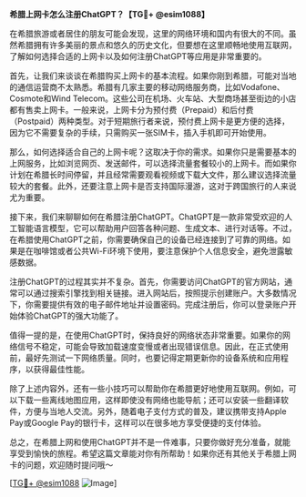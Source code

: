 **希腊上网卡怎么注册ChatGPT？【TG💪+ @esim1088】**

在希腊旅游或者居住的朋友可能会发现，这里的网络环境和国内有很大的不同。虽然希腊拥有许多美丽的景点和悠久的历史文化，但要想在这里顺畅地使用互联网，了解如何选择合适的上网卡以及如何注册ChatGPT等应用是非常重要的。

首先，让我们来谈谈在希腊购买上网卡的基本流程。如果你刚到希腊，可能对当地的通信运营商不太熟悉。希腊有几家主要的移动网络服务商，比如Vodafone、Cosmote和Wind Telecom。这些公司在机场、火车站、大型商场甚至街边的小店都有售卖上网卡。一般来说，上网卡分为预付费（Prepaid）和后付费（Postpaid）两种类型。对于短期旅行者来说，预付费上网卡是更方便的选择，因为它不需要复杂的手续，只需购买一张SIM卡，插入手机即可开始使用。

那么，如何选择适合自己的上网卡呢？这取决于你的需求。如果你只是需要基本的上网服务，比如浏览网页、发送邮件，可以选择流量套餐较小的上网卡。而如果你计划在希腊长时间停留，并且经常需要观看视频或下载大文件，那么建议选择流量较大的套餐。此外，还要注意上网卡是否支持国际漫游，这对于跨国旅行的人来说尤为重要。

接下来，我们来聊聊如何在希腊注册ChatGPT。ChatGPT是一款非常受欢迎的人工智能语言模型，它可以帮助用户回答各种问题、生成文本、进行对话等。不过，在希腊使用ChatGPT之前，你需要确保自己的设备已经连接到了可靠的网络。如果是在咖啡馆或者公共Wi-Fi环境下使用，要注意保护个人信息安全，避免泄露敏感数据。

注册ChatGPT的过程其实并不复杂。首先，你需要访问ChatGPT的官方网站，通常可以通过搜索引擎找到相关链接。进入网站后，按照提示创建账户。大多数情况下，你需要提供有效的电子邮件地址并设置密码。完成注册后，你可以登录账户开始体验ChatGPT的强大功能了。

值得一提的是，在使用ChatGPT时，保持良好的网络状态非常重要。如果你的网络信号不稳定，可能会导致加载速度变慢或者出现错误信息。因此，在正式使用前，最好先测试一下网络质量。同时，也要记得定期更新你的设备系统和应用程序，以获得最佳性能。

除了上述内容外，还有一些小技巧可以帮助你在希腊更好地使用互联网。例如，可以下载一些离线地图应用，这样即使没有网络也能导航；还可以安装一些翻译软件，方便与当地人交流。另外，随着电子支付方式的普及，建议携带支持Apple Pay或Google Pay的银行卡，这样可以在很多地方享受便捷的支付体验。

总之，在希腊上网和使用ChatGPT并不是一件难事，只要你做好充分准备，就能享受到愉快的旅程。希望这篇文章能对你有所帮助！如果你还有其他关于希腊上网卡的问题，欢迎随时提问哦～ 

[[TG💪+ @esim1088](https://t.me/s/esim1088) ![Image](https://i.postimg.cc/4NQfJmqS/Snipaste-2025-05-13-00-14-12.png)]